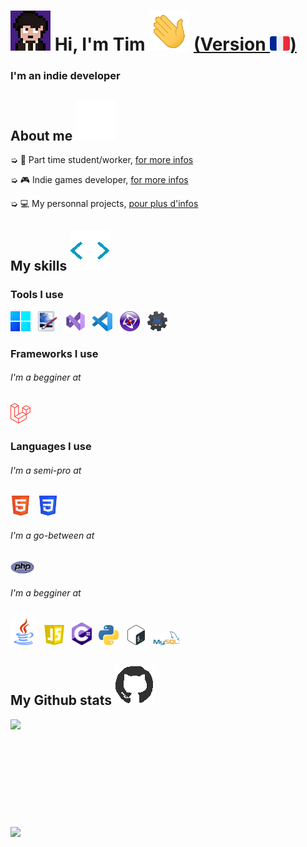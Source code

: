 <h1 style="vertical-align: top;"> <img src="Ressources\Straky.gif"> Hi, I'm Tim <img src = "Ressources\Hello.gif"> <a href="README.md">(Version <img src="Ressources\fr_flag.png">)</a></h1>
<p align='center'>

</p>
<h3>
<div size='20px'> I'm an indie developer
</h3>
</div>
  
<h2> About me <img src="Ressources\Bars.gif">
</h2>

➭ 💼 Part time student/worker, <a href="http://timreq.fr" target="_blank">for more infos</a>

➭ 🎮 Indie games developer, <a href="http://games.straky.tk/en" target="_blank">for more infos</a>

➭ 💻 My personnal projects, <a href="http://straky.tk" target="_blank">pour plus d'infos</a>

<h2> My skills <img src = "Ressources\Dev.gif"> </h2>

<div>

<h3>Tools I use</h3>
  
<a href="https://www.microsoft.com/windows" target="_blank"><img src="Ressources\Windows11.png" alt="Windows" title="Windows" width=32px></a>
  &nbsp;
<a href="https://www.getpaint.net" target="_blank"><img src="Ressources\Paint.Net.png" alt="Paint.NET" title="Paint.NET" width=32px></a>
  &nbsp;
<a href="https://visualstudio.microsoft.com" target="_blank"><img src="Ressources\VisualStudio2022.png" alt="Visual Studio" title="Visual Studio" width=32px></a>
  &nbsp;
<a href="https://code.visualstudio.com" target="_blank"><img src="Ressources\VisualStudioCode.png" alt="Visual Studio Code" title="Visual Studio Code" width=32px></a>
  &nbsp;
<a href="https://www.clickteam.com/clickteam-fusion-2-5" target="_blank"><img src="Ressources\Clickteam.png" alt="Clickteam Fusion" title="Clickteam Fusion" width=32px></a>
  &nbsp;
<a href="https://dbotmaker.io" target="_blank"><img src="Ressources\DiscordBotMaker.png" alt="Discord Bot Maker" title="Discord Bot Maker" width=32px></a>
  
<h3>Frameworks I use</h3>
  <h6>I'm a begginer at</h6>
<a href="https://laravel.com" target="_blank"><img src="Ressources\Laravel.png" alt="Laravel" title="Laravel" width=32px></a>
  
<h3>Languages I use</h3>
<h6>I'm a semi-pro at</h6>
  
<a href="https://html.spec.whatwg.org" target="_blank"><img src="Ressources\HTML.png" alt="HTML" title="HTML" width=32px></a>
 &nbsp;
<a href="https://www.w3.org/TR/CSS/#css" target="_blank"><img src="Ressources\CSS.png" alt="CSS" title="CSS" width=32px></a>
 
<h6>I'm a go-between at</h6>  
  
  <a href="https://www.php.net" target="_blank"><img src="Ressources\PHP.png" alt="PHP" title="PHP" width=38px></a>
  
<h6>I'm a begginer at</h6>
 
<a href="https://www.java.com/fr" target="_blank"><img src="Ressources\Java.png" alt="Java" title="Java" width=42px></a>
  &nbsp;
<a href="https://www.javascript.com" target="_blank"><img src="Ressources\JS.png" alt="JS" title="JS" width=32px></a>
  &nbsp;
<a href="https://docs.microsoft.com/en-us/dotnet/csharp" target="_blank"><img src="Ressources\Csharp.png" alt="C#" title="C#" width=32px></a>
  &nbsp;
<a href="https://www.python.org" target="_blank"><img src="Ressources\Python.png" alt="Python" title="Python" width=32px></a>
  &nbsp;
<a href="https://www.gnu.org/software/bash" target="_blank"><img src="Ressources\Bash.png" alt="Bash" title="Bash" width=32px></a>
  &nbsp;
<a href="https://www.mysql.com" target="_blank"><img src="Ressources\MySQL.png" alt="SQL" title="SQL" width=42px></a>
  
</div>

<h2>My Github stats <img src='Ressources\Github_logo.gif'> </h2>

<a href="https://github.com/Str4ky/github-readme-stats">
<img align="left" src="https://github-readme-stats.vercel.app/api?username=Str4ky&count_private=true&show_icons=true&theme=tokyonight" />
</a><br><br><br><br><br><br><br><br><br><br>
<a href="https://github.com/Str4ky/convoychat">
<img align="center" src="https://github-readme-stats.vercel.app/api/top-langs/?username=Str4ky&theme=tokyonight" />
</a>
